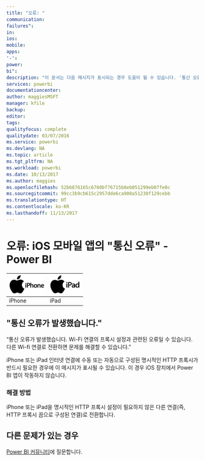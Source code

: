 ```yaml
---
title: "오류: "
communication: 
failures": 
in: 
ios: 
mobile: 
apps: 
'-': 
power: 
bi": 
description: "이 문서는 다음 메시지가 표시되는 경우 도움이 될 수 있습니다. '통신 오류가 발생했습니다. Wi-Fi 연결의 프록시 설정과 관련된 오류일 수 있습니다.'"
services: powerbi
documentationcenter: 
author: maggiesMSFT
manager: kfile
backup: 
editor: 
tags: 
qualityfocus: complete
qualitydate: 03/07/2016
ms.service: powerbi
ms.devlang: NA
ms.topic: article
ms.tgt_pltfrm: NA
ms.workload: powerbi
ms.date: 10/13/2017
ms.author: maggies
ms.openlocfilehash: 52b6876165c6760bf76715b8eb051299eb07fe0c
ms.sourcegitcommit: 99cc3b9cb615c2957dde6ca908a51238f129cebb
ms.translationtype: HT
ms.contentlocale: ko-KR
ms.lasthandoff: 11/13/2017
---
```

# <a name="error-communication-failures-in-ios-mobile-apps---power-bi"></a>오류: iOS 모바일 앱의 "통신 오류" - Power BI
| ![iPhone](media/mobile-known-issues-with-the-iphone-app/iphone-logo-50-px.png) | ![iPad](media/mobile-known-issues-with-the-iphone-app/ipad-logo-50-px.png) |
|:--- |:--- |
| iPhone |iPad |

## <a name="we-encountered-communication-failures"></a>"통신 오류가 발생했습니다."
“통신 오류가 발생했습니다. Wi-Fi 연결의 프록시 설정과 관련된 오류일 수 있습니다. 다른 Wi-fi 연결로 전환하면 문제를 해결할 수 있습니다.”

iPhone 또는 iPad 인터넷 연결에 수동 또는 자동으로 구성된 명시적인 HTTP 프록시가 반드시 필요한 경우에 이 메시지가 표시될 수 있습니다. 이 경우 iOS 장치에서 Power BI 앱이 작동하지 않습니다.

### <a name="workaround"></a>해결 방법
iPhone 또는 iPad을 명시적인 HTTP 프록시 설정이 필요하지 않은 다른 연결(즉, HTTP 프록시 끔으로 구성된 연결)로 전환합니다.

## <a name="other-issues"></a>다른 문제가 있는 경우
[Power BI 커뮤니티](http://community.powerbi.com/)에 질문합니다.

